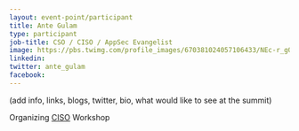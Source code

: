 ```yaml
---
layout: event-point/participant
title: Ante Gulam
type: participant
job-title: CSO / CISO / AppSec Evangelist
image: https://pbs.twimg.com/profile_images/670381024057106433/NEc-r_gO_400x400.jpg
linkedin:
twitter: ante_gulam
facebook:
---
```


(add info, links, blogs, twitter, bio, what would like to see at the summit)

Organizing [CISO](../Workshops/CISO.html) Workshop

